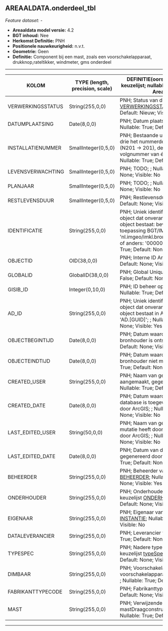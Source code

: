 ## AREAALDATA.onderdeel_tbl

*Feature dataset: -*

* __Areaaldata model versie:__ 4.2
* __BGT inhoud:__ Nee
* __Herkomst Definitie:__ PNH
* __Positionele nauwkeurigheid:__ n.v.t.
* __Geometrie:__ Geen
* __Definitie:__ Component bij een mast, zoals een voorschakelapparaat, drukknop,rateltikker, windmeter, gms onderdeel


***

|__KOLOM__                             |__TYPE (length, precision, scale)__          	          |__DEFINITIE__(oorsprong; beschrijving; keuzelijst; nullable; default; zichtbaar in Areaalviewer)|
|------                              |----                   |-----    |
|VERWERKINGSSTATUS                   |String(255,0,0)        |PNH; Status van de gegevens; keuzelijst [VERWERKINGSSTATUS](http://provincienh.github.io/Leveren_Geoinformatie/keuzelijsten/VERWERKINGSSTATUS.md); Nullable: False; Default: Nieuw; Visible: Yes|
|DATUMPLAATSING                      |Date(8,0,0)            |PNH; Datum plaatsing installatie; ; Nullable: True; Default: None; Visible: No|
|INSTALLATIENUMMER                   |SmallInteger(0,5,0)    |PNH; Bestaande uit 4 cijfers: de eerste drie het nummerdeel van het wegnummer (N201 -> 201), de laatste een volgnummer van één positie (1 t/m 9); ; Nullable: True; Default: None; Visible: Yes|
|LEVENSVERWACHTING                   |SmallInteger(0,5,0)    |PNH; TODO; ; Nullable: True; Default: None; Visible: No|
|PLANJAAR                            |SmallInteger(0,5,0)    |PNH; TODO; ; Nullable: True; Default: None; Visible: No|
|RESTLEVENSDUUR                      |SmallInteger(0,5,0)    |PNH; Restlevensduur; ; Nullable: True; Default: None; Visible: No|
|IDENTIFICATIE                       |String(255,0,0)        |PNH; Uniek identificatienummer voor het object dat onveranderlijk is zolang het object bestaat: bevat indien van toepassing BGT/IMKL ID in format 'nl.imgeo/imkl.bronhouderscode.LokaalID' of anders: '00000'.LokaalID; ; Nullable: True; Default: None; Visible: No|
|OBJECTID                            |OID(38,0,0)            |PNH; Interne ID ArcGIS; ; Nullable: False; Default: None; Visible: Yes|
|GLOBALID                            |GlobalID(38,0,0)       |PNH; Global Unique Identifier; ; Nullable: False; Default: None; Visible: No|
|GISIB_ID                            |Integer(0,10,0)        |PNH; ID beheer openbare ruimte (GISIB); ; Nullable: True; Default: None; Visible: No|
|AD_ID                               |String(255,0,0)        |PNH; Uniek identificatienummer voor het object dat onveranderlijk is zolang het object bestaat in Areaaldata: in format 'AD.[GUID]'; ; Nullable: False; Default: None; Visible: Yes|
|OBJECTBEGINTIJD                     |Date(8,0,0)            |PNH; Datum waarop het object bij de bronhouder is ontstaan; ; Nullable: True; Default: None; Visible: Yes|
|OBJECTEINDTIJD                      |Date(8,0,0)            |PNH; Datum waarop het object bij de bronhouder niet meer geldig is; ; Nullable: True; Default: None; Visible: Yes|
|CREATED_USER                        |String(255,0,0)        |PNH; Naam van gebruiker die de rij heeft aangemaakt, gegenereerd door ArcGIS; ; Nullable: True; Default: None; Visible: No|
|CREATED_DATE                        |Date(8,0,0)            |PNH; Datum waarop de rij aan de database is toegevoegd, gegenereerd door ArcGIS; ; Nullable: True; Default: None; Visible: No|
|LAST_EDITED_USER                    |String(50,0,0)         |PNH; Naam van gebruiker die de laatste mutatie heeft doorgevoerd, gegenereerd door ArcGIS; ; Nullable: True; Default: None; Visible: No|
|LAST_EDITED_DATE                    |Date(8,0,0)            |PNH; Datum van de laatste mutatie, gegenereerd door ArcGIS; ; Nullable: True; Default: None; Visible: No|
|BEHEERDER                           |String(255,0,0)        |PNH; Beheerder van het object; keuzelijst [BEHEERDER](http://provincienh.github.io/Leveren_Geoinformatie/keuzelijsten/BEHEERDER.md); Nullable: True; Default: None; Visible: Yes|
|ONDERHOUDER                         |String(255,0,0)        |PNH; Onderhouder van het object; keuzelijst [ONDERHOUDER](http://provincienh.github.io/Leveren_Geoinformatie/keuzelijsten/ONDERHOUDER.md); Nullable: True; Default: None; Visible: No|
|EIGENAAR                            |String(255,0,0)        |PNH; Eigenaar van het object; keuzelijst [INSTANTIE](http://provincienh.github.io/Leveren_Geoinformatie/keuzelijsten/INSTANTIE.md); Nullable: True; Default: None; Visible: No|
|DATALEVERANCIER                     |String(255,0,0)        |PNH; Leverancier van de data; ; Nullable: True; Default: None; Visible: No|
|TYPESPEC                            |String(255,0,0)        |PNH; Nadere typering van het object; keuzelijst [typeSpecOND](http://provincienh.github.io/Leveren_Geoinformatie/keuzelijsten/typeSpecOND.md); Nullable: True; Default: None; Visible: Yes|
|DIMBAAR                             |String(255,0,0)        |PNH; Voorschakelapparaat: Bevat het voorschakelapparaat een dimvoorziening; ; Nullable: True; Default: None; Visible: No|
|FABRIKANTTYPECODE                   |String(255,0,0)        |PNH; Fabrikanttypecode; ; Nullable: True; Default: None; Visible: Yes|
|MAST                                |String(255,0,0)        |PNH; Verwijzende sleutel naar mastDraagconstructie_p (simpel); ; Nullable: True; Default: None; Visible: No|



***

